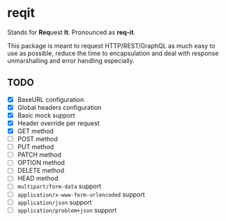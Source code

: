# reqit

Stands for **Req**uest **It**. Pronounced as **req-it**.  

This package is meant to request HTTP/REST/GraphQL as much easy to use as possible, reduce the time to encapsulation and deal with response unmarshalling and error handling especially.

## TODO

- [x] BaseURL configuration
- [x] Global headers configuration
- [x] Basic mock support
- [x] Header override per request
- [x] GET method
- [ ] POST method
- [ ] PUT method
- [ ] PATCH method
- [ ] OPTION method
- [ ] DELETE method
- [ ] HEAD method
- [ ] `multipart/form-data` support
- [ ] `application/x-www-form-urlencoded` support
- [ ] `application/json` support
- [ ] `application/problem+json` support

